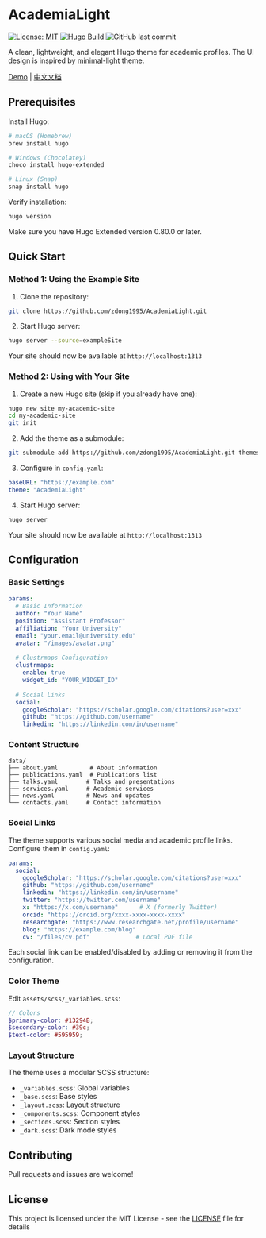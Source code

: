 # AcademiaLight

[![License: MIT](https://img.shields.io/badge/License-MIT-yellow.svg)](https://opensource.org/licenses/MIT) [![Hugo Build](https://github.com/zdong1995/AcademiaLight/actions/workflows/hugo.yml/badge.svg)](https://github.com/zdong1995/AcademiaLight/actions/workflows/hugo.yml) ![GitHub last commit](https://img.shields.io/github/last-commit/zdong1995/AcademiaLight)

A clean, lightweight, and elegant Hugo theme for academic profiles. The UI design is inspired by [minimal-light](https://github.com/yaoyao-liu/minimal-light) theme.

[Demo](https://academialight.netlify.app) | [中文文档](README_zh.md)

## Prerequisites

Install Hugo:
```bash
# macOS (Homebrew)
brew install hugo

# Windows (Chocolatey)
choco install hugo-extended

# Linux (Snap)
snap install hugo
```

Verify installation:
```bash
hugo version
```

Make sure you have Hugo Extended version 0.80.0 or later.

## Quick Start

### Method 1: Using the Example Site

1. Clone the repository:
```bash
git clone https://github.com/zdong1995/AcademiaLight.git
```

2. Start Hugo server:
```bash
hugo server --source=exampleSite
```

Your site should now be available at `http://localhost:1313`

### Method 2: Using with Your Site

1. Create a new Hugo site (skip if you already have one):
```bash
hugo new site my-academic-site
cd my-academic-site
git init
```

2. Add the theme as a submodule:
```bash
git submodule add https://github.com/zdong1995/AcademiaLight.git themes/AcademiaLight
```

3. Configure in `config.yaml`:
```yaml
baseURL: "https://example.com"
theme: "AcademiaLight"
```

4. Start Hugo server:
```bash
hugo server
```

Your site should now be available at `http://localhost:1313`

## Configuration

### Basic Settings

```yaml
params:
  # Basic Information
  author: "Your Name"
  position: "Assistant Professor"
  affiliation: "Your University"
  email: "your.email@university.edu"
  avatar: "/images/avatar.png"
  
  # Clustrmaps Configuration
  clustrmaps:
    enable: true
    widget_id: "YOUR_WIDGET_ID"
    
  # Social Links
  social:
    googleScholar: "https://scholar.google.com/citations?user=xxx"
    github: "https://github.com/username"
    linkedin: "https://linkedin.com/in/username"
```

### Content Structure

```
data/
├── about.yaml         # About information
├── publications.yaml  # Publications list
├── talks.yaml        # Talks and presentations
├── services.yaml     # Academic services
├── news.yaml         # News and updates
└── contacts.yaml     # Contact information
```

### Social Links

The theme supports various social media and academic profile links. Configure them in `config.yaml`:

```yaml
params:
  social:
    googleScholar: "https://scholar.google.com/citations?user=xxx"
    github: "https://github.com/username"
    linkedin: "https://linkedin.com/in/username"
    twitter: "https://twitter.com/username"
    x: "https://x.com/username"      # X (formerly Twitter)
    orcid: "https://orcid.org/xxxx-xxxx-xxxx-xxxx"
    researchgate: "https://www.researchgate.net/profile/username"
    blog: "https://example.com/blog"
    cv: "/files/cv.pdf"             # Local PDF file
```

Each social link can be enabled/disabled by adding or removing it from the configuration.

### Color Theme

Edit `assets/scss/_variables.scss`:

```scss
// Colors
$primary-color: #13294B;
$secondary-color: #39c;
$text-color: #595959;
```

### Layout Structure

The theme uses a modular SCSS structure:
- `_variables.scss`: Global variables
- `_base.scss`: Base styles
- `_layout.scss`: Layout structure
- `_components.scss`: Component styles
- `_sections.scss`: Section styles
- `_dark.scss`: Dark mode styles

## Contributing

Pull requests and issues are welcome!


## License

This project is licensed under the MIT License - see the [LICENSE](LICENSE) file for details